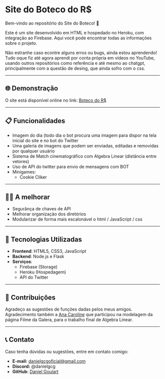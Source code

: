 # Site do Boteco do R$

Bem-vindo ao repositório do Site do Boteco! 🌟

Este é um site desenvolvido em HTML e hospedado no Heroku, com integração ao Firebase. Aqui você pode encontrar todas as informações sobre o projeto.

Não estranhe caso econtre alguns erros ou bugs, ainda estou aprendendo!
Tudo oque fiz até agora aprendi por conta própria em vídeos no YouTube, usando outros repositórios como referência e até mesmo ao chatgpt,
principalmente com a questão de desing, que ainda sofro com o css.

---

## 🌐 Demonstração

O site está disponível online no link:
[Boteco do R$](https://www.boteco.live)

---

## 📋 Funcionalidades

- Imagem do dia (todo dia o bot procura uma imagem para dispor na tela inicial do site e no bot do Twitter
- Uma galeria de imagens que podem ser enviadas, editadas e removidas por qualquer usuário
- Sistema de Match cinematográfico com Algebra Linear (distância entre vetores)
- Uso de API do twitter para envio de mensagens com BOT
- Minigames:
  - Cookie Cliker

---

## 👨‍🏭 A melhorar

- Segurânça de chaves de API
- Melhorar organização dos diretórios
- Modularizar de forma mais escalonável o html / JavaScript / css

---

## 🚀 Tecnologias Utilizadas

- **Frontend**: HTML5, CSS3, JavaScript
- **Backend**: Node.js e Flask
- **Serviços**:
  - Firebase (Storage)
  - Heroku (Hospedagem)
  - API do Twitter

---

## 🤝 Contribuições

Agradeço as sugestões de funções dadas pelos meus amigos.
Agradecimento também a [Ana Caroline](https://github.com/acarolls) que participou na modelagem
da página Filme da Galera, para o trabalho final de Algebra Linear.

---

## 📞 Contato

Caso tenha dúvidas ou sugestões, entre em contato comigo:
- **E-mail:** danielgcgoficial@gmail.com
- **Discord:** @danielgcg
- **GitHub:** [Daniel Goulart](https://github.com/danielgcg)

